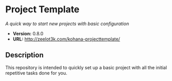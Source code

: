 # Project Template

*A quick way to start new projects with basic configuration*

- **Version:** 0.8.0
- **URL:** <http://zeelot3k.com/kohana-projecttemplate/>

## Description
This repository is intended to quickly set up a basic project with all the initial repetitive tasks done for you.